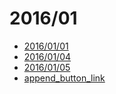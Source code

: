 # 2016/01
- [2016/01/01](01)
- [2016/01/04](04)
- [2016/01/05](05)
- [append_button_link](https://bigdata-mindstorms.github.io/d3-playground/keeping-action/2016/01/01/append_button_link/append_button_link.html)
